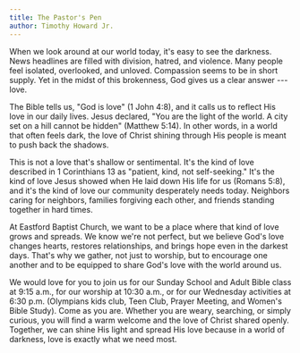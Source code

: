 ```yaml
---
title: The Pastor's Pen
author: Timothy Howard Jr.
---
```


When we look around at our world today, it's easy to see the darkness.
News headlines are filled with division, hatred, and violence. Many
people feel isolated, overlooked, and unloved. Compassion seems to be in
short supply. Yet in the midst of this brokenness, God gives us a clear
answer --- love.

The Bible tells us, "God is love" (1 John 4:8), and it calls us to
reflect His love in our daily lives. Jesus declared, "You are the light
of the world. A city set on a hill cannot be hidden" (Matthew 5:14). In
other words, in a world that often feels dark, the love of Christ
shining through His people is meant to push back the shadows.

This is not a love that's shallow or sentimental. It's the kind of love
described in 1 Corinthians 13 as "patient, kind, not self-seeking." It's
the kind of love Jesus showed when He laid down His life for us (Romans
5:8), and it's the kind of love our community desperately needs today.
Neighbors caring for neighbors, families forgiving each other, and
friends standing together in hard times.

At Eastford Baptist Church, we want to be a place where that kind of
love grows and spreads. We know we're not perfect, but we believe God's
love changes hearts, restores relationships, and brings hope even in the
darkest days. That's why we gather, not just to worship, but to
encourage one another and to be equipped to share God's love with the
world around us.

We would love for you to join us for our Sunday School and Adult Bible
class at 9:15 a.m., for our worship at 10:30 a.m., or for our Wednesday
activities at 6:30 p.m. (Olympians kids club, Teen Club, Prayer Meeting,
and Women's Bible Study). Come as you are. Whether you are weary,
searching, or simply curious, you will find a warm welcome and the love
of Christ shared openly. Together, we can shine His light and spread His
love because in a world of darkness, love is exactly what we need most.
